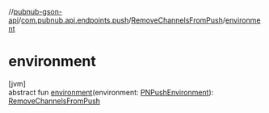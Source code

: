 //[pubnub-gson-api](../../../index.md)/[com.pubnub.api.endpoints.push](../index.md)/[RemoveChannelsFromPush](index.md)/[environment](environment.md)

# environment

[jvm]\
abstract fun [environment](environment.md)(environment: [PNPushEnvironment](../../../../../pubnub-core/pubnub-core-api/pubnub-core-api/com.pubnub.api.enums/-p-n-push-environment/index.md)): [RemoveChannelsFromPush](index.md)
